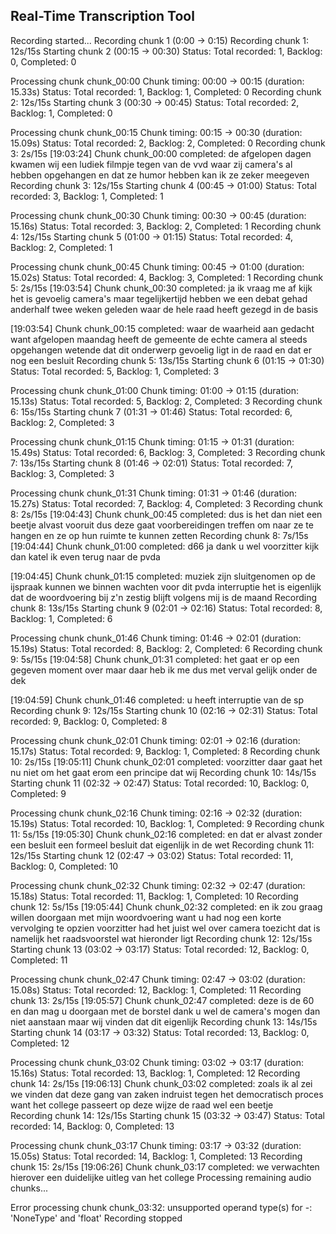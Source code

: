Real-Time Transcription Tool
----------------------------

Recording started...
Recording chunk 1 (0:00 -> 0:15)
Recording chunk 1: 12s/15s
Starting chunk 2 (00:15 -> 00:30)
Status: Total recorded: 1, Backlog: 0, Completed: 0

Processing chunk chunk_00:00
Chunk timing: 00:00 -> 00:15 (duration: 15.33s)
Status: Total recorded: 1, Backlog: 1, Completed: 0
Recording chunk 2: 12s/15s
Starting chunk 3 (00:30 -> 00:45)
Status: Total recorded: 2, Backlog: 1, Completed: 0

Processing chunk chunk_00:15
Chunk timing: 00:15 -> 00:30 (duration: 15.09s)
Status: Total recorded: 2, Backlog: 2, Completed: 0
Recording chunk 3: 2s/15s
[19:03:24] Chunk chunk_00:00 completed: de afgelopen dagen kwamen wij een ludiek filmpje tegen van de vvd waar zij camera's al hebben opgehangen en dat ze humor hebben kan ik ze zeker meegeven    
Recording chunk 3: 12s/15s
Starting chunk 4 (00:45 -> 01:00)
Status: Total recorded: 3, Backlog: 1, Completed: 1

Processing chunk chunk_00:30
Chunk timing: 00:30 -> 00:45 (duration: 15.16s)
Status: Total recorded: 3, Backlog: 2, Completed: 1
Recording chunk 4: 12s/15s
Starting chunk 5 (01:00 -> 01:15)
Status: Total recorded: 4, Backlog: 2, Completed: 1

Processing chunk chunk_00:45
Chunk timing: 00:45 -> 01:00 (duration: 15.02s)
Status: Total recorded: 4, Backlog: 3, Completed: 1
Recording chunk 5: 2s/15s
[19:03:54] Chunk chunk_00:30 completed: ja ik vraag me af kijk het is gevoelig camera's maar tegelijkertijd hebben we een debat gehad anderhalf twee weken geleden waar de hele raad heeft gezegd in de basis

[19:03:54] Chunk chunk_00:15 completed: waar de waarheid aan gedacht want afgelopen maandag heeft de gemeente de echte camera al steeds opgehangen wetende dat dit onderwerp gevoelig ligt in de raad en dat er nog een besluit
Recording chunk 5: 13s/15s
Starting chunk 6 (01:15 -> 01:30)
Status: Total recorded: 5, Backlog: 1, Completed: 3

Processing chunk chunk_01:00
Chunk timing: 01:00 -> 01:15 (duration: 15.13s)
Status: Total recorded: 5, Backlog: 2, Completed: 3
Recording chunk 6: 15s/15s
Starting chunk 7 (01:31 -> 01:46)
Status: Total recorded: 6, Backlog: 2, Completed: 3

Processing chunk chunk_01:15
Chunk timing: 01:15 -> 01:31 (duration: 15.49s)
Status: Total recorded: 6, Backlog: 3, Completed: 3
Recording chunk 7: 13s/15s
Starting chunk 8 (01:46 -> 02:01)
Status: Total recorded: 7, Backlog: 3, Completed: 3

Processing chunk chunk_01:31
Chunk timing: 01:31 -> 01:46 (duration: 15.27s)
Status: Total recorded: 7, Backlog: 4, Completed: 3
Recording chunk 8: 2s/15s
[19:04:43] Chunk chunk_00:45 completed: dus is het dan niet een beetje alvast vooruit dus deze gaat voorbereidingen treffen om naar ze te hangen en ze op hun ruimte te kunnen zetten
Recording chunk 8: 7s/15s
[19:04:44] Chunk chunk_01:00 completed: d66 ja dank u wel voorzitter kijk dan katel ik even terug naar de pvda

[19:04:45] Chunk chunk_01:15 completed: muziek zijn sluitgenomen op de ijspraak kunnen we binnen wachten voor dit pvda interruptie het is eigenlijk dat de woordvoering bij z'n zestig blijft volgens mij is de maand
Recording chunk 8: 13s/15s
Starting chunk 9 (02:01 -> 02:16)
Status: Total recorded: 8, Backlog: 1, Completed: 6

Processing chunk chunk_01:46
Chunk timing: 01:46 -> 02:01 (duration: 15.19s)
Status: Total recorded: 8, Backlog: 2, Completed: 6
Recording chunk 9: 5s/15s
[19:04:58] Chunk chunk_01:31 completed: het gaat er op een gegeven moment over maar daar heb ik me dus met verval gelijk onder de dek

[19:04:59] Chunk chunk_01:46 completed: u heeft interruptie van de sp
Recording chunk 9: 12s/15s
Starting chunk 10 (02:16 -> 02:31)
Status: Total recorded: 9, Backlog: 0, Completed: 8

Processing chunk chunk_02:01
Chunk timing: 02:01 -> 02:16 (duration: 15.17s)
Status: Total recorded: 9, Backlog: 1, Completed: 8
Recording chunk 10: 2s/15s
[19:05:11] Chunk chunk_02:01 completed: voorzitter daar gaat het nu niet om het gaat erom een principe dat wij
Recording chunk 10: 14s/15s
Starting chunk 11 (02:32 -> 02:47)
Status: Total recorded: 10, Backlog: 0, Completed: 9

Processing chunk chunk_02:16
Chunk timing: 02:16 -> 02:32 (duration: 15.19s)
Status: Total recorded: 10, Backlog: 1, Completed: 9
Recording chunk 11: 5s/15s
[19:05:30] Chunk chunk_02:16 completed: en dat er alvast zonder een besluit een formeel besluit dat eigenlijk in de wet
Recording chunk 11: 12s/15s
Starting chunk 12 (02:47 -> 03:02)
Status: Total recorded: 11, Backlog: 0, Completed: 10

Processing chunk chunk_02:32
Chunk timing: 02:32 -> 02:47 (duration: 15.18s)
Status: Total recorded: 11, Backlog: 1, Completed: 10
Recording chunk 12: 5s/15s
[19:05:44] Chunk chunk_02:32 completed: en ik zou graag willen doorgaan met mijn woordvoering want u had nog een korte vervolging te opzien voorzitter had het juist wel over camera toezicht dat is namelijk het raadsvoorstel wat hieronder ligt
Recording chunk 12: 12s/15s
Starting chunk 13 (03:02 -> 03:17)
Status: Total recorded: 12, Backlog: 0, Completed: 11

Processing chunk chunk_02:47
Chunk timing: 02:47 -> 03:02 (duration: 15.08s)
Status: Total recorded: 12, Backlog: 1, Completed: 11
Recording chunk 13: 2s/15s
[19:05:57] Chunk chunk_02:47 completed: deze is de 60 en dan mag u doorgaan met de borstel dank u wel de camera's mogen dan niet aanstaan maar wij vinden dat dit eigenlijk
Recording chunk 13: 14s/15s
Starting chunk 14 (03:17 -> 03:32)
Status: Total recorded: 13, Backlog: 0, Completed: 12

Processing chunk chunk_03:02
Chunk timing: 03:02 -> 03:17 (duration: 15.16s)
Status: Total recorded: 13, Backlog: 1, Completed: 12
Recording chunk 14: 2s/15s
[19:06:13] Chunk chunk_03:02 completed: zoals ik al zei we vinden dat deze gang van zaken indruist tegen het democratisch proces want het college passeert op deze wijze de raad wel een beetje     
Recording chunk 14: 12s/15s
Starting chunk 15 (03:32 -> 03:47)
Status: Total recorded: 14, Backlog: 0, Completed: 13

Processing chunk chunk_03:17
Chunk timing: 03:17 -> 03:32 (duration: 15.05s)
Status: Total recorded: 14, Backlog: 1, Completed: 13
Recording chunk 15: 2s/15s
[19:06:26] Chunk chunk_03:17 completed: we verwachten hierover een duidelijke uitleg van het college
Processing remaining audio chunks...

Error processing chunk chunk_03:32: unsupported operand type(s) for -: 'NoneType' and 'float'
Recording stopped